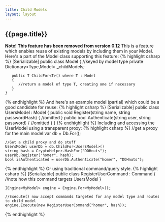 ```yaml
---
title: Child Models
layout: layout
---
```

## {{page.title}}
**Note! This feature has been removed from version 0.12**
This is a feature which enables reuse of existing models by including them in your Model. Here's a part of the Model class supporting this feature:
{% highlight csharp %}
    [Serializable]
    public class Model
    {
       //keyed by model type
       private Dictionary<Type,Model> _childModels;

       public T ChildFor<T>() where T : Model
       {
          //return a model of type T, creating one if necessary
       }
    }
{% endhighlight %}
And here's an example model (partial) which could be a good candidate for reuse:
{% highlight csharp %}
    [Serializable]
    public class UsersModel : Model
    {
       public void Register(string name, string passwordHash)
       {
          //omitted
       }
       public bool Authenticate(string user, string password)
       {
          //omitted
       }
    }
{% endhighlight %}
Including and accessing the UserModel using a transparent proxy:
{% highlight csharp %}
    //get a proxy for the main model
    var db = Db.For<MyModel>();

    //Get a child proxy and do stuff 
    UsersModel userDb = db.ChildFor<UsersModel>()
    string hash = CryptoHelper.HashFor("DOHnuts");
    userDb.Register("homer", hash);
    bool isAuthenticated = userDb.Authenticate("homer", "DOHnuts");
{% endhighlight %}
Or using traditional command/query style.
{% highlight csharp %}
    [Serializable]
    public class RegisterUserCommand : Command<UsersModel>
    {
       //note how this command targets UsersModel
    }

    IEngine<MyModel> engine = Engine.For<MyModel>();

    //Execute() now accept commands targeted for any model type and routes to child model
    engine.Execute(new RegisterUserCommand("homer", hash));
{% endhighlight %}